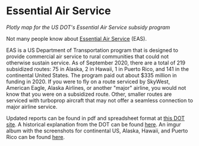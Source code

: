 # Essential Air Service
*Plotly map for the US DOT's Essential Air Service subsidy program*

Not many people know about [Essential Air Service](https://en.wikipedia.org/wiki/Essential_Air_Service) (EAS).

EAS is a US Department of Transportation program that is designed to provide commercial air service to rural communities that could not otherwise sustain service. As of September 2020, there are a total of 219 subsidized routes: 75 in Alaska, 2 in Hawaii, 1 in Puerto Rico, and 141 in the continental United States. The program paid out about $335 million in funding in 2020. If you were to fly on a route serviced by SkyWest, American Eagle, Alaska Airlines, or another "major" airline, you would not know that you were on a subsidized route. Other, smaller routes are serviced with turboprop aircraft that may not offer a seamless connection to major airline service.

Updated reports can be found in pdf and spreadsheet format at [this DOT site](https://www.transportation.gov/office-policy/aviation-policy/essential-air-service-reports). A historical explanation from the DOT can be found [here](https://www.transportation.gov/policy/aviation-policy/small-community-rural-air-service/essential-air-service). An imgur album with the screenshots for continental US, Alaska, Hawaii, and Puerto Rico can be found [here](https://imgur.com/a/bg0ggJw).
